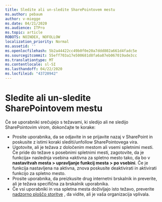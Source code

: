 ```yaml
---
title: Sledite ali un-sledite SharePointovem mestu
ms.author: pebaum
author: v-miegge
ms.date: 04/21/2020
ms.audience: ITPro
ms.topic: article
ROBOTS: NOINDEX, NOFOLLOW
localization_priority: Normal
ms.assetid: ''
ms.openlocfilehash: 5b2a44422cc49b0f0e20a7ddd802a661d4fadc5e
ms.sourcegitcommit: 55eff703a17e500681d8fa6a87eb067019ade3cc
ms.translationtype: MT
ms.contentlocale: sl-SI
ms.lasthandoff: 04/22/2020
ms.locfileid: "43720942"
---
```

# <a name="follow-or-un-follow-a-sharepoint-site"></a>Sledite ali un-sledite SharePointovem mestu

Če se uporabniki srečujejo s težavami, ki sledijo ali ne sledijo SharePointovim virom, dokončajte te korake:

* Prosite uporabnika, da se odjavite in se prijavite nazaj v SharePoint in poskusite z istimi koraki slediti/unfollow SharePointovega vira.
* Ugotovite, ali je težava z določenim mestom ali vsemi spletnimi mesti. Če pride do težave s posebnimi spletnimi mesti, zagotovite, da je funkcija» naslednja vsebina «aktivna za spletno mesto tako, da bo v **nastavitvah mesta > upravljanje funkcij mesta > po vsebini**. Če je funkcija nastavljena na aktivna, znova poskusite deaktivirati in aktivirati funkcijo za spletno mesto.
* Prosite uporabnika, da preizkusite drug internetni brskalnik in preverite, ali je težava specifična za brskalnik uporabnika.
* Če vsi uporabniki in vsa spletna mesta doživljajo isto težavo, preverite [nadzorno ploščo storitve](https://admin.microsoft.com/AdminPortal/Home#/servicehealth) , da vidite, ali je vaša organizacija vplivala.
